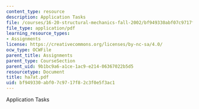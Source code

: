 ```yaml
---
content_type: resource
description: Application Tasks
file: /courses/16-20-structural-mechanics-fall-2002/bf949330abf07c9717f82c3f0e5f3ac1_ha7at.pdf
file_type: application/pdf
learning_resource_types:
- Assignments
license: https://creativecommons.org/licenses/by-nc-sa/4.0/
ocw_type: OCWFile
parent_title: Assignments
parent_type: CourseSection
parent_uid: 9b1bc9a6-a1ce-1ac9-e214-06367022b5d5
resourcetype: Document
title: ha7at.pdf
uid: bf949330-abf0-7c97-17f8-2c3f0e5f3ac1
---
```

Application Tasks
